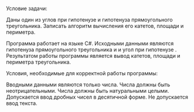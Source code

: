 Условие задачи:

Даны один из углов при гипотенузе и гипотенуза прямоугольного треугольника. 
Записать алгоритм вычисления его катетов, площади и периметра.

Программа работает на языке C#. Исходными данными являются гипотенуза прямоугольного треугольника и и угол при гипотенузе . Результатом работы программы является вывод катетов, площади и периметра треугольника.

Условия, необходимые для корректной работы программы:

Вводными данными являются только числа.
Числа должны быть неотрицательными.
Числа должны быть натуральными целыми.
Допускается ввод дробных чисел в десятичной форме.
Не допускается ввод текста.
